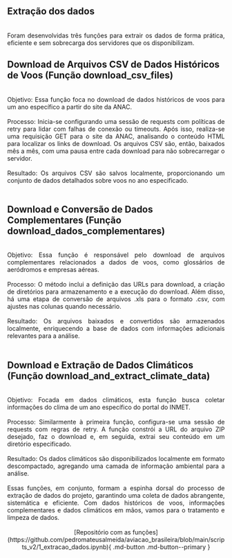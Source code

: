 ## Extração dos dados

<div style="text-align: justify"><br />
Foram desenvolvidas três funções para extrair os dados de forma prática, eficiente e sem sobrecarga dos servidores que os disponibilizam.<br />
</div>

## Download de Arquivos CSV de Dados Históricos de Voos (Função download_csv_files)
<div style="text-align: justify"><br />
Objetivo: Essa função foca no download de dados históricos de voos para um ano específico a partir do site da ANAC.<br /><br />
Processo: Inicia-se configurando uma sessão de requests com políticas de retry para lidar com falhas de conexão ou timeouts. Após isso, realiza-se uma requisição GET para o site da ANAC, analisando o conteúdo HTML para localizar os links de download. Os arquivos CSV são, então, baixados mês a mês, com uma pausa entre cada download para não sobrecarregar o servidor.<br /><br />
Resultado: Os arquivos CSV são salvos localmente, proporcionando um conjunto de dados detalhados sobre voos no ano especificado.<br /><br />
</div>

## Download e Conversão de Dados Complementares (Função download_dados_complementares)
<div style="text-align: justify"><br />
Objetivo: Essa função é responsável pelo download de arquivos complementares relacionados a dados de voos, como glossários de aeródromos e empresas aéreas.<br /><br />
Processo: O método inclui a definição das URLs para download, a criação de diretórios para armazenamento e a execução do download. Além disso, há uma etapa de conversão de arquivos .xls para o formato .csv, com ajustes nas colunas quando necessário.<br /><br />
Resultado: Os arquivos baixados e convertidos são armazenados localmente, enriquecendo a base de dados com informações adicionais relevantes para a análise.<br /><br />
</div>

## Download e Extração de Dados Climáticos (Função download_and_extract_climate_data)
<div style="text-align: justify"><br />
Objetivo: Focada em dados climáticos, esta função busca coletar informações do clima de um ano específico do portal do INMET.<br /><br />
Processo: Similarmente à primeira função, configura-se uma sessão de requests com regras de retry. A função constrói a URL do arquivo ZIP desejado, faz o download e, em seguida, extrai seu conteúdo em um diretório especificado.<br /><br />
Resultado: Os dados climáticos são disponibilizados localmente em formato descompactado, agregando uma camada de informação ambiental para a análise.<br /><br />
Essas funções, em conjunto, formam a espinha dorsal do processo de extração de dados do projeto, garantindo uma coleta de dados abrangente, sistemática e eficiente. Com dados históricos de voos, informações complementares e dados climáticos em mãos, vamos para o tratamento e limpeza de dados. <br /><br />
</div>

<center>
[Repositório com as funções](https://github.com/pedromateusalmeida/aviacao_brasileira/blob/main/scripts_v2/1_extracao_dados.ipynb){ .md-button .md-button--primary }
<center>